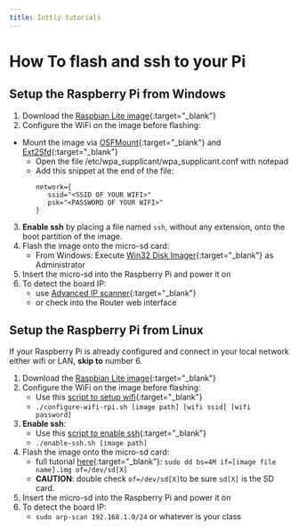```yaml
---
title: Iottly tutorials
---
```


# How To flash and ssh to your Pi

## Setup the Raspberry Pi from Windows

1. Download the [Raspbian Lite image](https://downloads.raspberrypi.org/raspbian_lite_latest){:target="_blank"} 
2. Configure the WiFi on the image before flashing:
- Mount the image via [OSFMount](http://www.osforensics.com/tools/mount-disk-images.html){:target="_blank"} and [Ext2Sfd](https://sourceforge.net/projects/ext2fsd/files/Ext2fsd/0.66/Ext2Fsd-0.66.exe/download){:target="_blank"} 
   - Open the file /etc/wpa_supplicant/wpa_supplicant.conf with notepad
   - Add this snippet at the end of the file: 
      ```
      network={
         ssid="<SSID OF YOUR WIFI>"
         psk="<PASSWORD OF YOUR WIFI>"
      }
      ```
3. **Enable ssh** by placing a file named `ssh`, without any extension, onto the boot partition of the image.
4. Flash the image onto the micro-sd card:
   - From Windows: Execute [Win32 Disk Imager](https://sourceforge.net/projects/win32diskimager/){:target="_blank"} as Administrator
5. Insert the micro-sd into the Raspberry Pi and power it on
6. To detect the board IP: 
   - use [Advanced IP scanner](http://www.advanced-ip-scanner.com){:target="_blank"}
   - or check into the Router web interface


## Setup the Raspberry Pi from Linux

If your Raspberry Pi is already configured and connect in your local network either wifi or LAN, **skip to** number 6.

1. Download the [Raspbian Lite image](https://downloads.raspberrypi.org/raspbian_lite_latest){:target="_blank"} 
2. Configure the WiFi on the image before flashing:
   - Use this [script to setup wifi](https://github.com/iottly/iottly-device-agent-py/blob/master/iottly-device-tools/configure-wifi-rpi.sh){:target="_blank"} 
   - `./configure-wifi-rpi.sh [image path] [wifi ssid] [wifi password]`
3. **Enable ssh**:
    - Use this [script to enable ssh](https://github.com/iottly/iottly-device-agent-py/blob/master/iottly-device-tools/enable-ssh.sh){:target="_blank"} 
   - `./enable-ssh.sh [image path]`
4. Flash the image onto the micro-sd card:
   - full tutorial [here](http://tomorrowdata.io/2015/10/24/sd-and-micro-sd-management-with-linux-dd/){:target="_blank"}: `sudo dd bs=4M if=[image file name].img of=/dev/sd[X]`
   - **CAUTION**: double check `of=/dev/sd[X]`to be sure `sd[X]` is the SD card.
5. Insert the micro-sd into the Raspberry Pi and power it on
6. To detect the board IP: 
   - `sudo arp-scan 192.168.1.0/24` or whatever is your class


